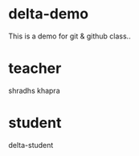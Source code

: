 # delta-demo
This is a demo for git &amp; github class..

# teacher 
shradhs khapra

# student
delta-student 